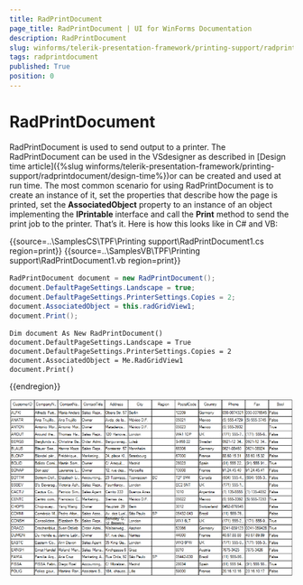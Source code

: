 ```yaml
---
title: RadPrintDocument
page_title: RadPrintDocument | UI for WinForms Documentation
description: RadPrintDocument
slug: winforms/telerik-presentation-framework/printing-support/radprintdocument
tags: radprintdocument
published: True
position: 0
---
```


# RadPrintDocument


RadPrintDocument is used to send output to a printer. The RadPrintDocument can be used in the VSdesigner as described in [Design time article]({%slug winforms/telerik-presentation-framework/printing-support/radprintdocument/design-time%})or can be created and used at run time. The most common scenario for using RadPrintDocument is to create an instance of it, set the properties that describe how the page is printed, set the __AssociatedObject__ property to an instance of an object implementing the __IPrintable__ interface and call the __Print__ method to send the print job to the printer. That’s it. Here is how this looks like in C# and VB:

{{source=..\SamplesCS\TPF\Printing support\RadPrintDocument1.cs region=print}} 
{{source=..\SamplesVB\TPF\Printing support\RadPrintDocument1.vb region=print}} 

````C#
RadPrintDocument document = new RadPrintDocument();
document.DefaultPageSettings.Landscape = true;
document.DefaultPageSettings.PrinterSettings.Copies = 2;
document.AssociatedObject = this.radGridView1;
document.Print();

````
````VB.NET
Dim document As New RadPrintDocument()
document.DefaultPageSettings.Landscape = True
document.DefaultPageSettings.PrinterSettings.Copies = 2
document.AssociatedObject = Me.RadGridView1
document.Print()

````

{{endregion}} 

![tpf-printing-support-radprintdocument](images/tpf-printing-support-radprintdocument.png)
